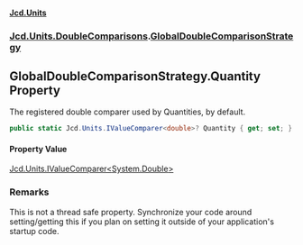 #### [Jcd.Units](index.md 'index')
### [Jcd.Units.DoubleComparisons](Jcd.Units.DoubleComparisons.md 'Jcd.Units.DoubleComparisons').[GlobalDoubleComparisonStrategy](Jcd.Units.DoubleComparisons.GlobalDoubleComparisonStrategy.md 'Jcd.Units.DoubleComparisons.GlobalDoubleComparisonStrategy')

## GlobalDoubleComparisonStrategy.Quantity Property

The registered double comparer used by Quantities, by default.

```csharp
public static Jcd.Units.IValueComparer<double>? Quantity { get; set; }
```

#### Property Value
[Jcd.Units.IValueComparer&lt;](Jcd.Units.IValueComparer_T_.md 'Jcd.Units.IValueComparer<T>')[System.Double](https://docs.microsoft.com/en-us/dotnet/api/System.Double 'System.Double')[&gt;](Jcd.Units.IValueComparer_T_.md 'Jcd.Units.IValueComparer<T>')

### Remarks
This is not a thread safe property. Synchronize your code around setting/getting this if you plan on setting it outside of your application's startup code.